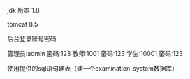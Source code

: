 jdk 版本 1.8

tomcat 8.5

后台登录账号密码

管理员:admin
密码:123
教师:1001 
密码:123
学生:10001 
密码:123


使用提供的sql语句建表（建一个examination_system数据库）
